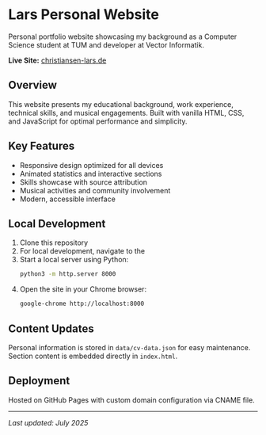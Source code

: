 # Lars Personal Website

Personal portfolio website showcasing my background as a Computer Science student at TUM and developer at Vector Informatik.

**Live Site:** [christiansen-lars.de](https://christiansen-lars.de)

## Overview

This website presents my educational background, work experience, technical skills, and musical engagements. Built with vanilla HTML, CSS, and JavaScript for optimal performance and simplicity.

## Key Features

- Responsive design optimized for all devices
- Animated statistics and interactive sections
- Skills showcase with source attribution
- Musical activities and community involvement
- Modern, accessible interface

## Local Development

1. Clone this repository
2.  For local development, navigate to the 
3.  Start a local server using Python:
    ```bash
    python3 -m http.server 8000
    ```
4.  Open the site in your Chrome browser:
    ```bash
    google-chrome http://localhost:8000
    ```

## Content Updates

Personal information is stored in `data/cv-data.json` for easy maintenance. Section content is embedded directly in `index.html`.

## Deployment

Hosted on GitHub Pages with custom domain configuration via CNAME file.

---

*Last updated: July 2025*